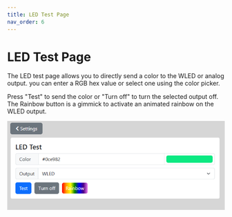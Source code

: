 ```yaml
---
title: LED Test Page
nav_order: 6
---
```


# LED Test Page

The LED test page allows you to directly send a color to the WLED or analog output.
you can enter a RGB hex value or select one using the color picker.


Press "Test" to send the color or "Turn off" to turn the selected output off. <br>
The Rainbow button is a gimmick to activate an animated rainbow on the WLED output.

![](assets/img/led-test.png)